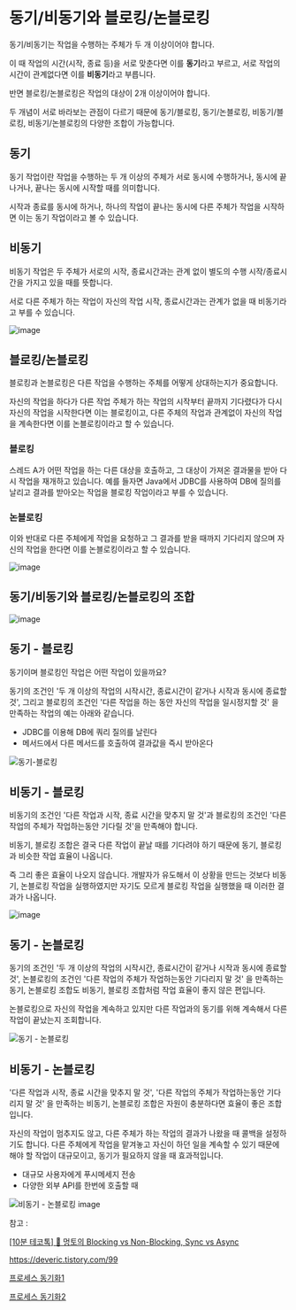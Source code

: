 # 동기/비동기와 블로킹/논블로킹

동기/비동기는 작업을 수행하는 주체가 두 개 이상이어야 합니다. 

이 때 작업의 시간(시작, 종료 등)을 서로 맞춘다면 이를 **동기**라고 부르고, 서로 작업의 시간이 관계없다면 이를 **비동기**라고 부릅니다. 

반면 블로킹/논블로킹은 작업의 대상이 2개 이상이어야 합니다. 

두 개념이 서로 바라보는 관점이 다르기 때문에 동기/블로킹, 동기/논블로킹, 비동기/블로킹, 비동기/논블로킹의 다양한 조합이 가능합니다.

 ## 동기
 동기 작업이란 작업을 수행하는 두 개 이상의 주체가 서로 동시에 수행하거나, 동시에 끝나거나, 끝나는 동시에 시작할 때를 의미합니다. 
 
 시작과 종료를 동시에 하거나, 하나의 작업이 끝나는 동시에 다른 주체가 작업을 시작하면 이는 동기 작업이라고 볼 수 있습니다.

## 비동기
 비동기 작업은 두 주체가 서로의 시작, 종료시간과는 관계 없이 별도의 수행 시작/종료시간을 가지고 있을 때를 뜻합니다. 
 
 서로 다른 주체가 하는 작업이 자신의 작업 시작, 종료시간과는 관계가 없을 때 비동기라고 부를 수 있습니다.

 ![image](https://blog.kakaocdn.net/dn/dxv5bm/btqDZX6x7aF/qoGwd60NkaxZFPsRSFrpK1/img.png)

 ## 블로킹/논블로킹

 블로킹과 논블로킹은 다른 작업을 수행하는 주체를 어떻게 상대하는지가 중요합니다. 
 
 자신의 작업을 하다가 다른 작업 주체가 하는 작업의 시작부터 끝까지 기다렸다가 다시 자신의 작업을 시작한다면 이는 블로킹이고, 다른 주체의 작업과 관계없이 자신의 작업을 계속한다면 이를 논블로킹이라고 할 수 있습니다.

### 블로킹
 스레드 A가 어떤 작업을 하는 다른 대상을 호출하고, 그 대상이 가져온 결과물을 받아 다시 작업을 재개하고 있습니다. 예를 들자면 Java에서 JDBC를 사용하여 DB에 질의를 날리고 결과를 받아오는 작업을 블로킹 작업이라고 부를 수 있습니다. 
 
 ### 논블로킹
 이와 반대로 다른 주체에게 작업을 요청하고 그 결과를 받을 때까지 기다리지 않으며 자신의 작업을 한다면 이를 논블로킹이라고 할 수 있습니다.

 ![image](https://blog.kakaocdn.net/dn/KAhB9/btqDZYxAX5n/m287hwVpNKPgnnjaItsU91/img.png)


## 동기/비동기와 블로킹/논블로킹의 조합
![image](https://blog.kakaocdn.net/dn/cBveNG/btqDY12Hdd0/j3UtHIiNTNgy7fzVoDELl1/img.png)

## 동기 - 블로킹
동기이며 블로킹인 작업은 어떤 작업이 있을까요? 

동기의 조건인 '두 개 이상의 작업의 시작시간, 종료시간이 같거나 시작과 동시에 종료할 것', 그리고 블로킹의 조건인 '다른 작업을 하는 동안 자신의 작업을 일시정지할 것' 을 만족하는 작업의 예는 아래와 같습니다.

- JDBC를 이용해 DB에 쿼리 질의를 날린다
- 메서드에서 다른 메서드를 호출하여 결과값을 즉시 받아온다

![동기-블로킹](https://blog.kakaocdn.net/dn/vFNms/btqD0ivZl0w/3yEK5Ai8nd4s2el3TjaID1/img.png)


## 비동기 - 블로킹
비동기의 조건인 '다른 작업과 시작, 종료 시간을 맞추지 말 것'과 블로킹의 조건인 '다른 작업의 주체가 작업하는동안 기다릴 것'을 만족해야 합니다. 

비동기, 블로킹 조합은 결국 다른 작업이 끝날 때를 기다려야 하기 때문에 동기, 블로킹과 비슷한 작업 효율이 나옵니다. 

즉 그리 좋은 효율이 나오지 않습니다. 개발자가 유도해서 이 상황을 만드는 것보다 비동기, 논블로킹 작업을 실행하였지만 자기도 모르게 블로킹 작업을 실행했을 때 이러한 결과가 나옵니다.

![image](https://blog.kakaocdn.net/dn/btDMtb/btqD2cuJUSZ/OJl5C289kZ7kQ6pDYDfkLK/img.png)

## 동기 - 논블로킹

동기의 조건인 '두 개 이상의 작업의 시작시간, 종료시간이 같거나 시작과 동시에 종료할 것', 논블로킹의 조건인 '다른 작업의 주체가 작업하는동안 기다리지 말 것' 을 만족하는 동기, 논블로킹 조합도 비동기, 블로킹 조합처럼 작업 효율이 좋지 않은 편입니다.

 논블로킹으로 자신의 작업을 계속하고 있지만 다른 작업과의 동기를 위해 계속해서 다른 작업이 끝났는지 조회합니다.

 ![동기 - 논블로킹](https://img1.daumcdn.net/thumb/R1280x0/?scode=mtistory2&fname=https%3A%2F%2Fblog.kakaocdn.net%2Fdn%2FLCjtN%2FbtqD2v8GDcL%2F7fxHakhJSPIUnWhxzBk3qk%2Fimg.png)

 
## 비동기 - 논블로킹

 '다른 작업과 시작, 종료 시간을 맞추지 말 것', '다른 작업의 주체가 작업하는동안 기다리지 말 것' 을 만족하는 비동기, 논블로킹 조합은 자원이 충분하다면 효율이 좋은 조합입니다. 
 
 자신의 작업이 멈추지도 않고, 다른 주체가 하는 작업의 결과가 나왔을 때 콜백을 설정하기도 합니다. 다른 주체에게 작업을 맡겨놓고 자신이 하던 일을 계속할 수 있기 때문에 해야 할 작업이 대규모이고, 동기가 필요하지 않을 때 효과적입니다.

- 대규모 사용자에게 푸시메세지 전송
- 다양한 외부 API를 한번에 호출할 때

![비동기 - 논블로킹 image](https://img1.daumcdn.net/thumb/R1280x0/?scode=mtistory2&fname=https%3A%2F%2Fblog.kakaocdn.net%2Fdn%2FlTvwR%2FbtqD2H15VX7%2F50jOhlnxu5gbmfSSSO620k%2Fimg.png)

참고 : 

[[10분 테코톡] 🐰 멍토의 Blocking vs Non-Blocking, Sync vs Async](https://www.youtube.com/watch?v=oEIoqGd-Sns)

https://deveric.tistory.com/99

[프로세스 동기화1](https://velog.io/@codemcd/%EC%9A%B4%EC%98%81%EC%B2%B4%EC%A0%9COS-8.-%ED%94%84%EB%A1%9C%EC%84%B8%EC%8A%A4-%EB%8F%99%EA%B8%B0%ED%99%94-1)

[프로세스 동기화2](https://dduddublog.tistory.com/25)
